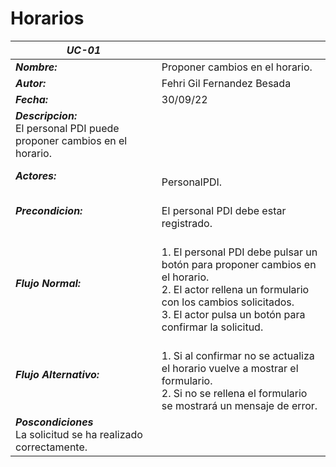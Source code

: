 # Horarios

| ***UC-01*** |  |
| --- | --- |
| ***Nombre:***  | Proponer cambios en el horario. |
| ***Autor:***  | Fehri Gil Fernandez Besada |
| ***Fecha:***  | 30/09/22 |
| ***Descripcion:*** <br> El personal PDI puede proponer cambios en el horario. |
| ***Actores:*** | <br> PersonalPDI. |
| ***Precondicion:*** | <br>  El personal PDI debe estar registrado. |
| ***Flujo Normal:*** | <br>  1. El personal PDI debe pulsar un botón para proponer cambios en el horario. <br> 2. El actor rellena un formulario con los cambios solicitados. <br> 3. El actor pulsa un botón para confirmar la solicitud. |
| ***Flujo Alternativo:*** | <br>  1. Si al confirmar no se actualiza el horario vuelve a mostrar el formulario. <br> 2. Si no se rellena el formulario se mostrará un mensaje de error. |
| ***Poscondiciones***  <br>  La solicitud se ha realizado correctamente. |





